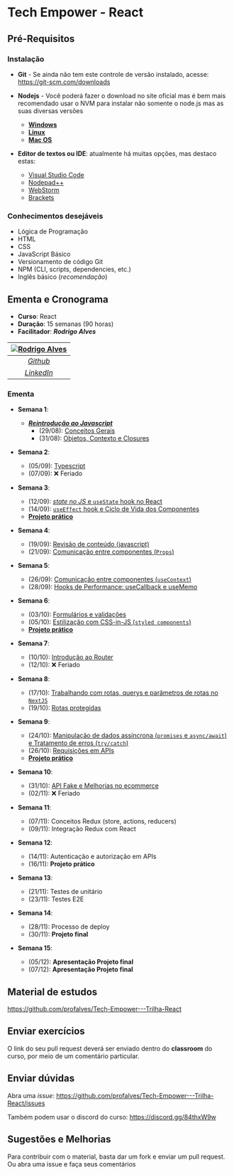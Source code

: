 # Tech Empower - React

## Pré-Requisitos

### Instalação

- **Git** - Se ainda não tem este controle de versão instalado, acesse: <https://git-scm.com/downloads>

- **Nodejs** - Você poderá fazer o download no site oficial mas é bem mais recomendado usar o NVM para instalar não somente o node.js mas as suas diversas versões
  - [**Windows**](https://github.com/coreybutler/nvm-windows)
  - [**Linux**](https://github.com/nvm-sh/nvm#installing-and-updating)
  - [**Mac OS**](https://tecadmin.net/install-nvm-macos-with-homebrew/)

- **Editor de textos ou IDE**: atualmente há muitas opções, mas destaco estas:
  - [Visual Studio Code](https://code.visualstudio.com/)
  - [Nodepad++](https://notepad-plus-plus.org/)
  - [WebStorm](https://www.jetbrains.com)
  - [Brackets](https://brackets.io/)

### Conhecimentos desejáveis

- Lógica de Programação
- HTML
- CSS
- JavaScript Básico
- Versionamento de código Git
- NPM (CLI, scripts, dependencies, etc.)
- Inglês básico (*recomendação*)

## Ementa e Cronograma

- **Curso**: React
- **Duração**: 15 semanas (90 horas)
- **Facilitador**: ***Rodrigo Alves***

| [![Rodrigo Alves](https://avatars.githubusercontent.com/u/2893710)](https://github.com/profalves) |
| :-----------------------------------------------------------------------------------------------: |
|                             [*Github*](https://github.com/profalves)                              |
|                    [*LinkedIn*](https://www.linkedin.com/in/rodrigoalvesdev/)                     |

### Ementa

- **Semana 1**:
  - [***Reintrodução ao Javascript***](https://developer.mozilla.org/pt-BR/docs/Web/JavaScript/Language_Overview)
    - (29/08): [Conceitos Gerais](semana-1/introJS-1.md) 
    - (31/08): [Objetos, Contexto e Closures](semana-1/introJS-2.md)

- **Semana 2**: 
  - (05/09): [Typescript](semana-2/typescript.md)
  - (07/09): ❌ Feriado

- **Semana 3**: 
  - (12/09): [*state no JS* e `useState` hook no React](semana-3/state.md)
  - (14/09): [`useEffect` hook e Ciclo de Vida dos Componentes](semana-3/useEffect.md)
  - [**Projeto prático**](semana-2/avaliação%201/avaliação.md)

- **Semana 4**: 
  - (19/09): [Revisão de conteúdo (javascript)](semana-2/avaliação%201/dicas.md)
  - (21/09): [Comunicação entre componentes (`Props`)](semana-4/props-context.md#props)

- **Semana 5**: 
  - (26/09): [Comunicação entre componentes (`useContext`)](semana-4/props-context.md#usecontext-hook)
  - (28/09): [Hooks de Performance: useCallback e useMemo](semana-5/outros-hooks.md)

- **Semana 6**: 
  - (03/10): [Formulários e validações](semana-6/forms.md)
  - (05/10): [Estilização com CSS-in-JS (`styled components`)](semana-6/styled-components.md)
  - [**Projeto prático**]()

- **Semana 7**: 
  - (10/10): [Introdução ao Router](semana-7/react-router.md)
  - (12/10): ❌ Feriado

- **Semana 8**:
  - (17/10): [Trabalhando com rotas, querys e parâmetros de rotas no `NextJS`](semana-8/routes-nextjs.md)
  - (19/10): [Rotas protegidas](semana-8/routes-safety.md)

- **Semana 9**: 
  - (24/10): [Manipulação de dados assíncrona (`promises` e `async/await`) e Tratamento de erros (`try/catch`)](semana-9/async-functions.md)
  - (26/10): [Requisições em APIs](semana-9/requests.md)
  - [**Projeto prático**](semana-9/avaliação%203/ecommerce.md)

- **Semana 10**: 
  - (31/10): [API Fake e Melhorias no ecommerce](semana-10/api.md)
  - (02/11): ❌ Feriado

- **Semana 11**: 
  - (07/11): Conceitos Redux (store, actions, reducers)
  - (09/11): Integração Redux com React

- **Semana 12**: 
  - (14/11): Autenticação e autorização em APIs
  - (16/11): **Projeto prático**

- **Semana 13**: 
  - (21/11): Testes de unitário
  - (23/11): Testes E2E

- **Semana 14**: 
  - (28/11): Processo de deploy
  - (30/11): **Projeto final**

- **Semana 15**: 
  - (05/12): **Apresentação Projeto final**
  - (07/12): **Apresentação Projeto final**

## Material de estudos

<https://github.com/profalves/Tech-Empower---Trilha-React>

## Enviar exercícios

O link do seu pull request deverá ser enviado dentro do **classroom** do curso, por meio de um comentário particular.

## Enviar dúvidas

Abra uma *issue*: <https://github.com/profalves/Tech-Empower---Trilha-React/issues>

Também podem usar o discord do curso: <https://discord.gg/84thxW9w>

## Sugestões e Melhorias

Para contribuir com o material, basta dar um fork e enviar um pull request. Ou abra uma issue e faça seus comentários
